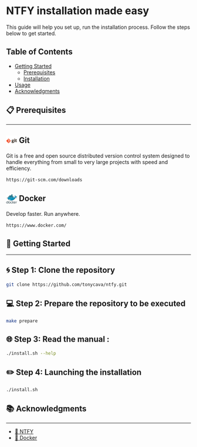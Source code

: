 # <h1 id="top">NTFY installation made easy</h1>

This guide will help you set up, run the installation process. Follow the steps below to get started.

## Table of Contents

- [Getting Started](#getting-started)
    - [Prerequisites](#prerequisites)
    - [Installation](#installation)
- [Usage](#usage)
- [Acknowledgments](#acknowledgments)


## 📋 Prerequisites

<hr>

## <img align="center" src="https://raw.githubusercontent.com/devicons/devicon/master/icons/git/git-original-wordmark.svg" alt="git" width="30" height="30"/> Git

Git is a free and open source distributed version control system designed to handle everything from small to very large
projects with speed and efficiency.

```
https://git-scm.com/downloads
```

## <img align="center" src="https://raw.githubusercontent.com/devicons/devicon/master/icons/docker/docker-original-wordmark.svg" alt="docker" width="30" height="30"/> Docker

Develop faster. Run anywhere.

```
https://www.docker.com/
```


## 🚀 Getting Started

<hr>

## :cyclone: Step 1: Clone the repository

```bash
git clone https://github.com/tonycava/ntfy.git
```

## :computer: Step 2: Prepare the repository to be executed

```bash
make prepare
```

## 🌐 Step 3: Read the manual :

```bash
./install.sh --help
```

## :pencil2: Step 4: Launching the installation

```bash
./install.sh
```

## 📚 Acknowledgments

<hr>

- [:rocket: NTFY](https://ntfy.sh/)
- [:whale: Docker](https://www.docker.com/)

